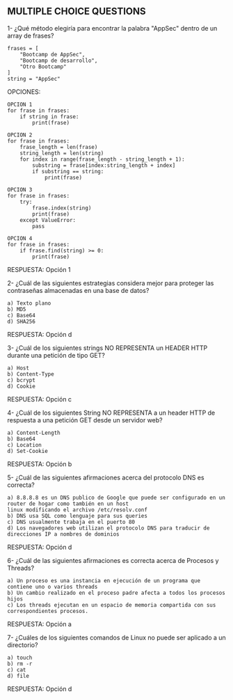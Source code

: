 ## MULTIPLE CHOICE QUESTIONS

1- ¿Qué método elegiría para encontrar la palabra "AppSec" dentro de un array de frases?

    frases = [
        "Bootcamp de AppSec",
        "Bootcamp de desarrollo",
        "Otro Bootcamp"
    ]
    string = "AppSec"

OPCIONES:

    OPCION 1
    for frase in frases:
        if string in frase:
            print(frase)
            
    OPCION 2
    for frase in frases:
        frase_length = len(frase)
        string_length = len(string)
        for index in range(frase_length - string_length + 1):
            substring = frase[index:string_length + index]
            if substring == string:
                print(frase)
                
    OPCION 3
    for frase in frases:
        try:
            frase.index(string)
            print(frase)
        except ValueError:
            pass
        
    OPCION 4
    for frase in frases:
        if frase.find(string) >= 0:
            print(frase)
     

RESPUESTA: Opción 1

2- ¿Cuál de las siguientes estrategias considera mejor para proteger las contraseñas almacenadas en una base de datos?
 
    a) Texto plano
    b) MD5
    c) Base64
    d) SHA256

RESPUESTA: Opción d

3- ¿Cuál de los siguientes strings NO REPRESENTA un HEADER HTTP durante una petición de tipo GET?
 
    a) Host
    b) Content-Type
    c) bcrypt
    d) Cookie

RESPUESTA: Opción c

4- ¿Cuál de los siguientes String NO REPRESENTA a un header HTTP de respuesta a una petición GET desde un servidor web?
 
    a) Content-Length
    b) Base64
    c) Location
    d) Set-Cookie

RESPUESTA: Opción b

5- ¿Cuál de las siguientes afirmaciones acerca del protocolo DNS es correcta?
 
    a) 8.8.8.8 es un DNS publico de Google que puede ser configurado en un router de hogar como también en un host 
    linux modificando el archivo /etc/resolv.conf
    b) DNS usa SQL como lenguaje para sus queries
    c) DNS usualmente trabaja en el puerto 80
    d) Los navegadores web utilizan el protocolo DNS para traducir de direcciones IP a nombres de dominios

RESPUESTA: Opción d

6- ¿Cuál de las siguientes afirmaciones es correcta acerca de Procesos y Threads?
 
    a) Un proceso es una instancia en ejecución de un programa que contiene uno o varios threads
    b) Un cambio realizado en el proceso padre afecta a todos los procesos hijos
    c) Los threads ejecutan en un espacio de memoria compartida con sus correspondientes procesos.

RESPUESTA: Opción a

7- ¿Cuáles de los siguientes comandos de Linux no puede ser aplicado a un directorio?
     
    a) touch
    b) rm -r
    c) cat
    d) file

RESPUESTA: Opción d



